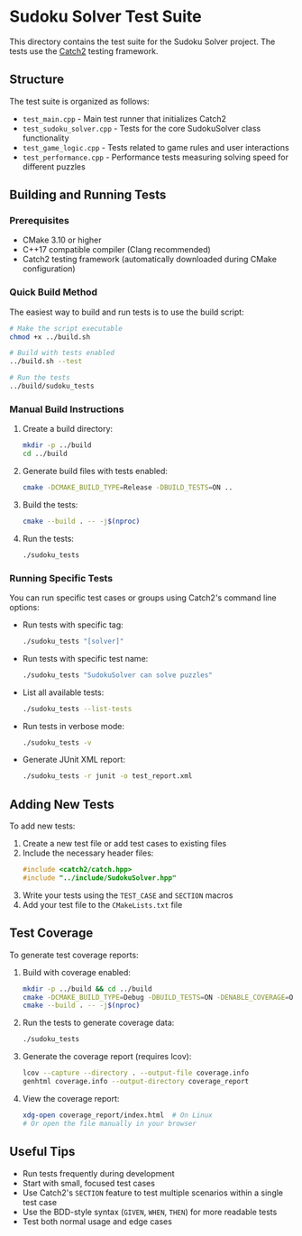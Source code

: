 # Sudoku Solver Test Suite

This directory contains the test suite for the Sudoku Solver project. The tests use the [Catch2](https://github.com/catchorg/Catch2) testing framework.

## Structure

The test suite is organized as follows:

- `test_main.cpp` - Main test runner that initializes Catch2
- `test_sudoku_solver.cpp` - Tests for the core SudokuSolver class functionality
- `test_game_logic.cpp` - Tests related to game rules and user interactions
- `test_performance.cpp` - Performance tests measuring solving speed for different puzzles

## Building and Running Tests

### Prerequisites

- CMake 3.10 or higher
- C++17 compatible compiler (Clang recommended)
- Catch2 testing framework (automatically downloaded during CMake configuration)

### Quick Build Method

The easiest way to build and run tests is to use the build script:

```bash
# Make the script executable
chmod +x ../build.sh

# Build with tests enabled
../build.sh --test

# Run the tests
../build/sudoku_tests
```

### Manual Build Instructions

1. Create a build directory:
   ```bash
   mkdir -p ../build
   cd ../build
   ```

2. Generate build files with tests enabled:
   ```bash
   cmake -DCMAKE_BUILD_TYPE=Release -DBUILD_TESTS=ON ..
   ```

3. Build the tests:
   ```bash
   cmake --build . -- -j$(nproc)
   ```

4. Run the tests:
   ```bash
   ./sudoku_tests
   ```

### Running Specific Tests

You can run specific test cases or groups using Catch2's command line options:

- Run tests with specific tag:
  ```bash
  ./sudoku_tests "[solver]"
  ```

- Run tests with specific test name:
  ```bash
  ./sudoku_tests "SudokuSolver can solve puzzles"
  ```

- List all available tests:
  ```bash
  ./sudoku_tests --list-tests
  ```

- Run tests in verbose mode:
  ```bash
  ./sudoku_tests -v
  ```

- Generate JUnit XML report:
  ```bash
  ./sudoku_tests -r junit -o test_report.xml
  ```

## Adding New Tests

To add new tests:

1. Create a new test file or add test cases to existing files
2. Include the necessary header files:
   ```cpp
   #include <catch2/catch.hpp>
   #include "../include/SudokuSolver.hpp"
   ```
3. Write your tests using the `TEST_CASE` and `SECTION` macros
4. Add your test file to the `CMakeLists.txt` file

## Test Coverage

To generate test coverage reports:

1. Build with coverage enabled:
   ```bash
   mkdir -p ../build && cd ../build
   cmake -DCMAKE_BUILD_TYPE=Debug -DBUILD_TESTS=ON -DENABLE_COVERAGE=ON ..
   cmake --build . -- -j$(nproc)
   ```

2. Run the tests to generate coverage data:
   ```bash
   ./sudoku_tests
   ```

3. Generate the coverage report (requires lcov):
   ```bash
   lcov --capture --directory . --output-file coverage.info
   genhtml coverage.info --output-directory coverage_report
   ```

4. View the coverage report:
   ```bash
   xdg-open coverage_report/index.html  # On Linux
   # Or open the file manually in your browser
   ```

## Useful Tips

- Run tests frequently during development
- Start with small, focused test cases
- Use Catch2's `SECTION` feature to test multiple scenarios within a single test case
- Use the BDD-style syntax (`GIVEN`, `WHEN`, `THEN`) for more readable tests
- Test both normal usage and edge cases
